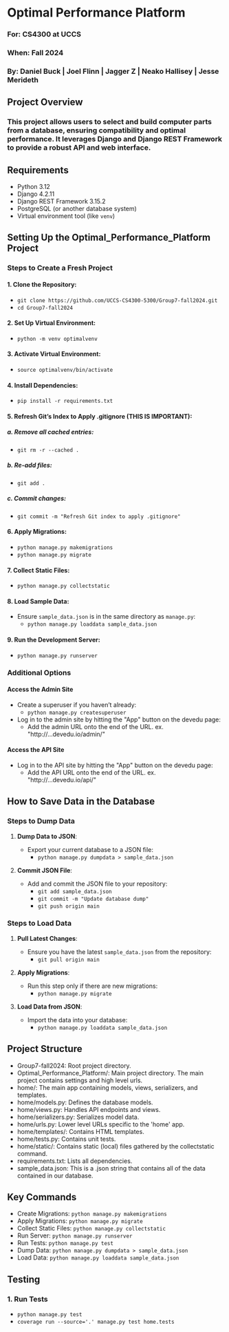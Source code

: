 # Optimal Performance Platform

### **For:** CS4300 at UCCS
### **When:** Fall 2024
### **By:** Daniel Buck | Joel Flinn | Jagger Z | Neako Hallisey | Jesse Merideth

## Project Overview
### This project allows users to select and build computer parts from a database, ensuring compatibility and optimal performance. It leverages Django and Django REST Framework to provide a robust API and web interface.

## Requirements
- Python 3.12
- Django 4.2.11
- Django REST Framework 3.15.2
- PostgreSQL (or another database system)
- Virtual environment tool (like `venv`)

## Setting Up the Optimal_Performance_Platform Project

### Steps to Create a Fresh Project

#### 1. Clone the Repository:
- `git clone https://github.com/UCCS-CS4300-5300/Group7-fall2024.git`
- `cd Group7-fall2024`

#### 2. Set Up Virtual Environment:
- `python -m venv optimalvenv`

#### 3. Activate Virtual Environment:
- `source optimalvenv/bin/activate`

#### 4. Install Dependencies:
- `pip install -r requirements.txt`

#### 5. Refresh Git’s Index to Apply .gitignore (THIS IS IMPORTANT):

##### a. Remove all cached entries:
- `git rm -r --cached .`

##### b. Re-add files:
- `git add .`

##### c. Commit changes:
- `git commit -m "Refresh Git index to apply .gitignore"`

#### 6. Apply Migrations:
- `python manage.py makemigrations`
- `python manage.py migrate`

#### 7. Collect Static Files:
- `python manage.py collectstatic`

#### 8. Load Sample Data:
- Ensure `sample_data.json` is in the same directory as `manage.py`:
  - `python manage.py loaddata sample_data.json`

#### 9. Run the Development Server:
- `python manage.py runserver`

### Additional Options

#### Access the Admin Site
- Create a superuser if you haven’t already:
  - `python manage.py createsuperuser`
- Log in to the admin site by hitting the "App" button on the devedu page:
  - Add the admin URL onto the end of the URL. ex. "http://...devedu.io/admin/"

#### Access the API Site
- Log in to the API site by hitting the "App" button on the devedu page:
  - Add the API URL onto the end of the URL. ex. "http://...devedu.io/api/"

## How to Save Data in the Database

### Steps to Dump Data

1. **Dump Data to JSON**:
   - Export your current database to a JSON file:
     - `python manage.py dumpdata > sample_data.json`

2. **Commit JSON File**:
   - Add and commit the JSON file to your repository:
     - `git add sample_data.json`
     - `git commit -m "Update database dump"`
     - `git push origin main`

### Steps to Load Data

1. **Pull Latest Changes**:
   - Ensure you have the latest `sample_data.json` from the repository:
     - `git pull origin main`

2. **Apply Migrations**:
   - Run this step only if there are new migrations:
     - `python manage.py migrate`

3. **Load Data from JSON**:
   - Import the data into your database:
     - `python manage.py loaddata sample_data.json`

## Project Structure
- Group7-fall2024: Root project directory.
- Optimal_Performance_Platform/: Main project directory. The main project contains settings and high level urls.
- home/: The main app containing models, views, serializers, and templates.
- home/models.py: Defines the database models.
- home/views.py: Handles API endpoints and views.
- home/serializers.py: Serializes model data.
- home/urls.py: Lower level URLs specific to the 'home' app.
- home/templates/: Contains HTML templates.
- home/tests.py: Contains unit tests.
- home/static/: Contains static (local) files gathered by the collectstatic command.
- requirements.txt: Lists all dependencies.
- sample_data.json: This is a .json string that contains all of the data contained in our database.

## Key Commands
- Create Migrations: `python manage.py makemigrations`
- Apply Migrations: `python manage.py migrate`
- Collect Static Files: `python manage.py collectstatic`
- Run Server: `python manage.py runserver`
- Run Tests: `python manage.py test`
- Dump Data: `python manage.py dumpdata > sample_data.json`
- Load Data: `python manage.py loaddata sample_data.json`

## Testing

### 1. Run Tests
- `python manage.py test`
- `coverage run --source='.' manage.py test home.tests`
